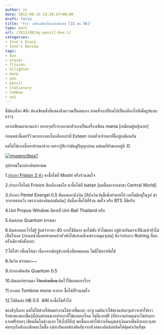 ```yaml
---
author: in
date: 2013-08-15 13:29:57+00:00
draft: false
title: 'รีวิว: เครื่องเขียนในกล่องดินสอ [15 สค 56]'
type: post
url: /2013/08/my-pencil-box-1/
categories:
- Innn's Diary
- Innn's Review
tags:
- box
- eraser
- frixion
- hilighter
- mono
- pen
- pencil
- stationary
- tombow
- uni
---
```


นี่มันบล็อก #ช๊ะ ต้องเขียนสิ่งที่แสดงถึงความเป็นตนเอง ก่อนที่จะเปลี่ยนไปเป็นบล็อกไอทีเต็มรูปแบบ แง่วๆ

อยากเขียนมานานแล้ว หลายๆครั้งจะบอกมาตัวเองเป็นเครื่องเขียน mania [เหมือนผู้หญิงเบย]

ก่อนหน้านี้เคยรีวิวพวกยางลบในบล็อกเก่าที่ Exteen ก่อนที่จะย้ายมาที่นี้อยู่เหมือนกัน

แต่ไม่ได้เอาเนื้อหาย้ายมาด้วย เพราะรู้สึกว่ามันดูปัญญาอ่อน แต่ผมก็ยังชอบอยู่ดี :D

[![mypencilbox1](https://www.cyruszh.com/wp-content/uploads/2013/08/20130815_200040_1.jpg)
](https://www.cyruszh.com/wp-content/uploads/2013/08/20130815_200040_1.jpg)



<!-- more -->

อุปกรณ์ในกล่องดินสองผม

1.[ปากกา Frixion 3 หัว](https://www.cyruszh.com/review-frixion-pen-by-pilot/) หาซื้อได้ที่ Moshi หรือร้านสมใจ

2.ปากกาไฮไลต์ Frixion สีเหลืองสดใส หาซื้อได้ที่ Isetan [ผมซื้อมาจากสาขา Central World]

3.ปากกา Pentel Energel 0.5 สีแดงและน้ำเงิน [สีน้ำเงินวันนี้เพิ่งทำหายไป เลยไม่มีอยู่ในรูป น่าจะหายตอนวิ่ง เพราะกล่องดินสอมันล้น] อันนี้หาซื้อได้ที่ร้าน สมใจ หรือ BTS ก็มีครับ

4.Uni Propus Window มีขายที่ Uni-Ball Thailand ครับ

5.ดินสอกด Quantum ธรรมดา

6.ดินสอกดอะไรไม่รู้ รู้แต่ว่าราคา 40 บาทใช้ดีมาก ตกไม่พัง หัวไม่แตก อยู่ด้วยกันมาจะปีนึงแล้วยังไม่เป็นไรเลย [ก่อนหน้านี้เคยทำตกแล้วหัวหักไปแท่งหนึ่งเพราะหมุนๆเล่น] ดีกว่าปากกา Rotring ที่ตกครั้งเดียวพังตั้งเยอะ

7.ไม้โปร เพื่อนให้มา เนื่องจากมีอยู่ช่วงหนึ่งที่ขาดแคลน ไม่มีไม้บรรทัดใช้

8.ลิควิด ธรรมดา~~

9.ปากกาตัดเส้น Quantum 0.5

10.คัตเตอร์ธรรมดา <del>ไว้แกล้งเพื่อน </del>ติดไว้ใช้แทนกรรไกร

11.ยางลบ Tombow mono หายาก ซื้อได้ที่ร้านสมใจ

12.ไส้ดินสอ HB 0.5  AIN หาซื้อได้ทั่วไป

ของดีๆก็เยอะ แต่ไม่ได้ช่วยให้ผมทำงานได้สวยขึ้นเลย :cry ผมคิดว่าใช้ของแปลกๆแล้วจะทำให้เรารักษาของมากขึ้น(มั้ง)แต่ก่อนพวกปากกาก็ใช้แบบยกโหล ไม่ก็แจกฟรี (ที่ทำงานท่านแม่จะได้ปากกาแจกฟรีบ่อยๆ เขียนลื่นในช่วงแรก ใช้ๆไปก็ทิ้ง) พอซื้อเองทำให้เราเห็นคุณค่าเงินมากขึ้นอีกเยอะๆเลย ค่อยๆเก็บตังละเมียดละไมซื้อ แต่ละอันเลยต้องคัดสันจากหัวสมองอันน้อยนิดให้คุ้มค่าเงินที่สุด
